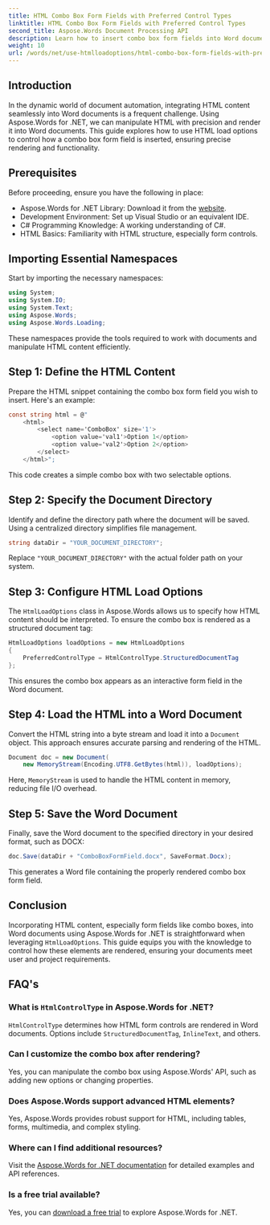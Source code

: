 ```yaml
---
title: HTML Combo Box Form Fields with Preferred Control Types
linktitle: HTML Combo Box Form Fields with Preferred Control Types
second_title: Aspose.Words Document Processing API
description: Learn how to insert combo box form fields into Word documents using Aspose.Words for .NET. This step-by-step guide covers HTML load options, preferred control types, and advanced customization tips for seamless document automation.
weight: 10
url: /words/net/use-htmlloadoptions/html-combo-box-form-fields-with-preferred-control-types/
---
```

## Introduction

In the dynamic world of document automation, integrating HTML content seamlessly into Word documents is a frequent challenge. Using Aspose.Words for .NET, we can manipulate HTML with precision and render it into Word documents. This guide explores how to use HTML load options to control how a combo box form field is inserted, ensuring precise rendering and functionality.

## Prerequisites

Before proceeding, ensure you have the following in place:

- Aspose.Words for .NET Library: Download it from the [website](https://releases.aspose.com/words/net/). 
- Development Environment: Set up Visual Studio or an equivalent IDE.  
- C# Programming Knowledge: A working understanding of C#.  
- HTML Basics: Familiarity with HTML structure, especially form controls.  

## Importing Essential Namespaces

Start by importing the necessary namespaces:

```csharp
using System;
using System.IO;
using System.Text;
using Aspose.Words;
using Aspose.Words.Loading;
```

These namespaces provide the tools required to work with documents and manipulate HTML content efficiently.

## Step 1: Define the HTML Content

Prepare the HTML snippet containing the combo box form field you wish to insert. Here's an example:

```csharp
const string html = @"
    <html>
        <select name='ComboBox' size='1'>
            <option value='val1'>Option 1</option>
            <option value='val2'>Option 2</option>
        </select>
    </html>";
```

This code creates a simple combo box with two selectable options.

## Step 2: Specify the Document Directory

Identify and define the directory path where the document will be saved. Using a centralized directory simplifies file management.

```csharp
string dataDir = "YOUR_DOCUMENT_DIRECTORY";
```

Replace `"YOUR_DOCUMENT_DIRECTORY"` with the actual folder path on your system.

## Step 3: Configure HTML Load Options

The `HtmlLoadOptions` class in Aspose.Words allows us to specify how HTML content should be interpreted. To ensure the combo box is rendered as a structured document tag:

```csharp
HtmlLoadOptions loadOptions = new HtmlLoadOptions
{
    PreferredControlType = HtmlControlType.StructuredDocumentTag
};
```

This ensures the combo box appears as an interactive form field in the Word document.

## Step 4: Load the HTML into a Word Document

Convert the HTML string into a byte stream and load it into a `Document` object. This approach ensures accurate parsing and rendering of the HTML.

```csharp
Document doc = new Document(
    new MemoryStream(Encoding.UTF8.GetBytes(html)), loadOptions);
```

Here, `MemoryStream` is used to handle the HTML content in memory, reducing file I/O overhead.

## Step 5: Save the Word Document

Finally, save the Word document to the specified directory in your desired format, such as DOCX:

```csharp
doc.Save(dataDir + "ComboBoxFormField.docx", SaveFormat.Docx);
```

This generates a Word file containing the properly rendered combo box form field.

## Conclusion

Incorporating HTML content, especially form fields like combo boxes, into Word documents using Aspose.Words for .NET is straightforward when leveraging `HtmlLoadOptions`. This guide equips you with the knowledge to control how these elements are rendered, ensuring your documents meet user and project requirements.

## FAQ's

### What is `HtmlControlType` in Aspose.Words for .NET?
`HtmlControlType` determines how HTML form controls are rendered in Word documents. Options include `StructuredDocumentTag`, `InlineText`, and others.

### Can I customize the combo box after rendering?
Yes, you can manipulate the combo box using Aspose.Words' API, such as adding new options or changing properties.

### Does Aspose.Words support advanced HTML elements?
Yes, Aspose.Words provides robust support for HTML, including tables, forms, multimedia, and complex styling.

### Where can I find additional resources?
Visit the [Aspose.Words for .NET documentation](https://reference.aspose.com/words/net/) for detailed examples and API references.

### Is a free trial available?
Yes, you can [download a free trial](https://releases.aspose.com/) to explore Aspose.Words for .NET.
